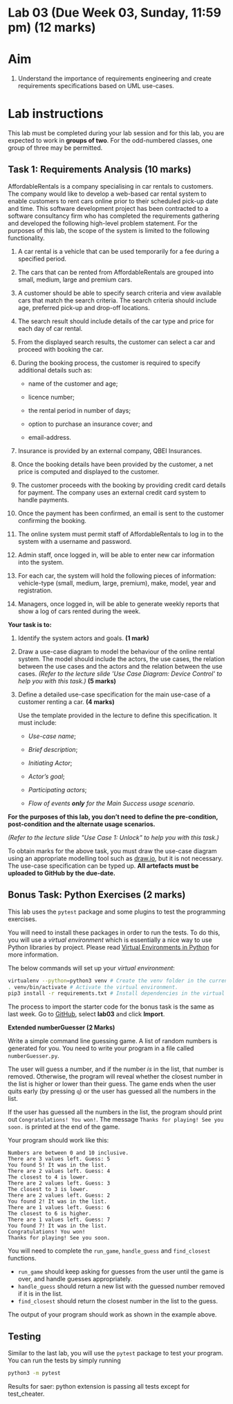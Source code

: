 # Lab 03 (Due Week 03, Sunday, 11:59 pm) (12 marks)

# Aim

1.  Understand the importance of requirements engineering and create requirements specifications based on UML use-cases.

# Lab instructions

This lab must be completed during your lab session and for this lab, you are expected to work in **groups of two**. For the odd-numbered classes, one group of three may be permitted.

## Task 1: Requirements Analysis (10 marks)

AffordableRentals is a company specialising in car rentals to customers. The company would like to develop a web-based car rental system to enable customers to rent cars online prior to their scheduled pick-up date and time. This software development project has been contracted to a software consultancy firm who has completed the requirements gathering and developed the following high-level problem statement. For the purposes of this lab, the scope of the system is limited to the following functionality.

1.  A car rental is a vehicle that can be used temporarily for a fee during a specified period.
    
2.  The cars that can be rented from AffordableRentals are grouped into small, medium, large and premium cars.
    
3.  A customer should be able to specify search criteria and view available cars that match the search criteria. The search criteria should include age, preferred pick-up and drop-off locations.
    
4.  The search result should include details of the car type and price for each day of car rental.
    
5.  From the displayed search results, the customer can select a car and proceed with booking the car.
    
6.  During the booking process, the customer is required to specify additional details such as:
    

	-   name of the customer and age;
    
	-   licence number;
    
	-   the rental period in number of days;
    
	-   option to purchase an insurance cover; and
    
	-   email-address.
    

7.  Insurance is provided by an external company, QBEI Insurances.
    
8.  Once the booking details have been provided by the customer, a net price is computed and displayed to the customer.
    
9.  The customer proceeds with the booking by providing credit card details for payment. The company uses an external credit card system to handle payments.
    
10.  Once the payment has been confirmed, an email is sent to the customer confirming the booking.
    
11.  The online system must permit staff of AffordableRentals to log in to the system with a username and password.
    
12.  Admin staff, once logged in, will be able to enter new car information into the system.
    
13.  For each car, the system will hold the following pieces of information: vehicle-type (small, medium, large, premium), make, model, year and registration.
    
14.  Managers, once logged in, will be able to generate weekly reports that show a log of cars rented during the week.
    

**Your task is to:**

1.  Identify the system actors and goals.  **(1 mark)**
    
2.  Draw a use-case diagram to model the behaviour of the online rental system. The model should include the actors, the use cases, the relation between the use cases and the actors and the relation between the use cases. _(Refer to the lecture slide 'Use Case Diagram: Device Control' to help you with this task.)_  **(5 marks)** 

3.  Define a detailed use-case specification for the main use-case of a customer renting a car.  **(4 marks)**

	Use the template provided in the lecture to define this specification. It must include:

	-   _Use-case name_;
	    
	-   _Brief description_;
	    
	-   _Initiating Actor_;
	    
	-   _Actor’s goal_;
	    
	-   _Participating actors_;
	    
	-   _Flow of events **only** for the Main Success usage scenario_.
   
  ****For the purposes of this lab, you don’t need to define the pre-condition, post-condition and the alternate usage scenarios.****

  *(Refer to the lecture slide "Use Case 1: Unlock" to help you with this task.)*

To obtain marks for the above task, you must draw the use-case diagram using an appropriate modelling tool such as [draw.io](http://draw.io/), but it is not necessary. The use-case specification can be typed up.
**All artefacts must be uploaded to GitHub by the due-date.**

## Bonus Task: Python Exercises (2 marks)

This lab uses the `pytest` package and some plugins to test the programming exercises.

You will need to install these packages in order to run the tests. To do this, you will use a  *virtual environment* which is essentially a nice way to use Python libraries by project. Please read  [Virtual Environments in Python](https://webcms3.cse.unsw.edu.au/COMP1531/18s2/resources/19969) for more information.

The below commands will set up your  _virtual environment_:

```bash
virtualenv --python=python3 venv # Create the venv folder in the current directory.
. venv/bin/activate # Activate the virtual environment.
pip3 install -r requirements.txt # Install dependencies in the virtual environment.
```

The process to import the starter code for the bonus task is the same as last week. Go to  [GitHub](https://cgi.cse.unsw.edu.au/~cs1531/github/run.cgi/login), select  **lab03**  and click  **Import**.

**Extended numberGuesser (2 Marks)**

Write a simple command line guessing game. A list of random numbers is generated for you. You need to write your program in a file called `numberGuesser.py`.

The user will guess a number, and if the number *is* in the list, that number is removed. Otherwise, the program will reveal whether the closest number in the list is higher or lower than their guess. The game ends when the user quits early (by pressing `q`) or the user has guessed all the numbers in the list.

If the user has guessed all the numbers in the list, the program should print out `Congratulations! You won!`. The message `Thanks for playing! See you soon.` is printed at the end of the game.

Your program should work like this:
```
Numbers are between 0 and 10 inclusive.
There are 3 values left. Guess: 5
You found 5! It was in the list.
There are 2 values left. Guess: 4
The closest to 4 is lower.
There are 2 values left. Guess: 3
The closest to 3 is lower.
There are 2 values left. Guess: 2
You found 2! It was in the list.
There are 1 values left. Guess: 6
The closest to 6 is higher.
There are 1 values left. Guess: 7
You found 7! It was in the list.
Congratulations! You won!
Thanks for playing! See you soon.
```

You will need to complete the `run_game`, `handle_guess` and `find_closest` functions.

- `run_game` should keep asking for guesses from the user until the game is over, and handle guesses appropriately.
- `handle_guess` should return a new list with the guessed number removed if it is in the list.
- `find_closest` should return the closest number in the list to the guess.

The output of your program should work as shown in the example above.


## Testing

Similar to the last lab, you will use the `pytest` package to test your program. You can run the tests by simply running

```bash
python3 -m pytest
```

Results for saer:
python extension is passing all tests except for test_cheater.






